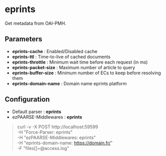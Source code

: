 # eprints

Get metadata from OAI-PMH.

## Parameters

+ **eprints-cache** : Enabled/Disabled cache
+ **eprints-ttl** : Time-to-live of cached documents
+ **eprints-throttle** : Minimum wait time before each request (in ms)
+ **eprints-packet-size** : Maximum number of article to query
+ **eprints-buffer-size** : Minimum number of ECs to keep before resolving them
+ **eprints-domain-name** : Domain name eprints platform 

## Configuration 

+ Default parser : **eprints**
+ ezPAARSE-Middlewares : **eprints**

> curl -v -X POST http://localhost:59599 \
 -H "Force-Parser: eprints" \
 -H "ezPAARSE-Middlewares: eprints" \
 -H "eprints-domain-name: https://domain.fr/" \
 -F "files[]=@access.log"
